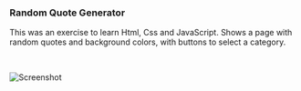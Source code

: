 ### Random Quote Generator

This was an exercise to learn Html, Css and JavaScript. Shows a page with random quotes and background colors, with buttons to select a category.

&nbsp;
&nbsp;
&nbsp;

![Screenshot](https://user-images.githubusercontent.com/33903713/79638312-28997300-8185-11ea-873f-33b16fae3c8f.png)
